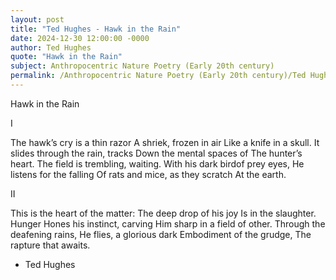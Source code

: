 ```yaml
---
layout: post
title: "Ted Hughes - Hawk in the Rain"
date: 2024-12-30 12:00:00 -0000
author: Ted Hughes
quote: "Hawk in the Rain"
subject: Anthropocentric Nature Poetry (Early 20th century)
permalink: /Anthropocentric Nature Poetry (Early 20th century)/Ted Hughes/Ted Hughes - Hawk in the Rain
---
```


Hawk in the Rain

I

The hawk’s cry is a thin razor
A shriek, frozen in air
Like a knife in a skull.
It slides through the rain, tracks
Down the mental spaces of
The hunter’s heart.
The field is trembling, waiting.
With his dark birdof prey eyes,
He listens for the falling
Of rats and mice, as they scratch
At the earth.

II

This is the heart of the matter:
The deep drop of his joy
Is in the slaughter. Hunger
Hones his instinct, carving
Him sharp in a field of other.
Through the deafening rains,
He flies, a glorious dark
Embodiment of the grudge,
The rapture that awaits.

- Ted Hughes
